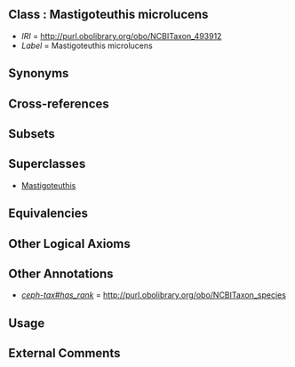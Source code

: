 
## Class : Mastigoteuthis microlucens

 * *IRI* = http://purl.obolibrary.org/obo/NCBITaxon_493912
 * *Label* = Mastigoteuthis microlucens

## Synonyms


## Cross-references


## Subsets


## Superclasses

 * [Mastigoteuthis](../../NCBITaxon/30/NCBITaxon_61730.md)

## Equivalencies


## Other Logical Axioms


## Other Annotations

 * *[ceph-tax#has_rank](../../ceph-tax#has/nk/ceph-tax#has_rank.md)* = http://purl.obolibrary.org/obo/NCBITaxon_species

## Usage


## External Comments

